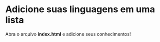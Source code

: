 # Adicione suas linguagens em uma lista

Abra o arquivo **index.html** e adicione seus conhecimentos!
